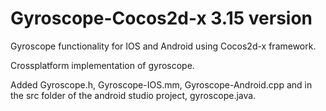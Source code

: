 # Gyroscope-Cocos2d-x 3.15 version
Gyroscope functionality for IOS and Android using Cocos2d-x framework.

Crossplatform implementation of gyroscope.

Added Gyroscope.h, Gyroscope-IOS.mm, Gyroscope-Android.cpp and in the src folder of the android studio project, gyroscope.java.
